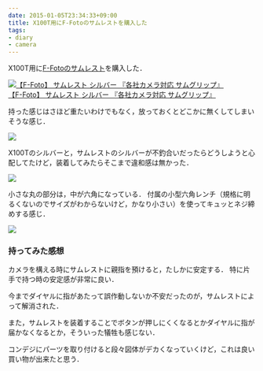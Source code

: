```yaml
---
date: 2015-01-05T23:34:33+09:00
title: X100T用にF-Fotoのサムレストを購入した
tags: 
- diary
- camera
---
```

X100T用に[F-Fotoのサムレスト](http://f-foto.jp/products/thumb/product-thumb.html)を購入した．

[![【F-Foto】 サムレスト シルバー 『各社カメラ対応 サムグリップ』](http://ecx.images-amazon.com/images/I/41cVKsn2ABL.jpg)](http://www.amazon.co.jp/exec/obidos/ASIN/B00EXP51TS/hifumiass-22/ref=nosim/)  
[【F-Foto】 サムレスト シルバー 『各社カメラ対応 サムグリップ』](http://www.amazon.co.jp/exec/obidos/ASIN/B00EXP51TS/hifumiass-22/ref=nosim/)

持った感じはさほど重たいわけでもなく，放っておくとどこかに無くしてしまいそうな感じ．

![](http://30d.jp/img/hfm/public/d9517c3d-59e4-4de1-9cb7-ee1398a9a5c8_medium.jpg)

X100Tのシルバーと，サムレストのシルバーが不釣合いだったらどうしようと心配してたけど，装着してみたらそこまで違和感は無かった．

![](http://30d.jp/img/hfm/public/c403882f-003d-48ed-a3e4-ea638cfed0fe_medium.jpg)

小さな丸の部分は，中が六角になっている．
付属の小型六角レンチ（規格に明るくないのでサイズがわからないけど，かなり小さい）を使ってキュッとネジ締めする感じ．

![](http://30d.jp/img/hfm/public/d9f68919-2920-4676-8739-dc0c05047fa3_medium.jpg)

### 持ってみた感想

カメラを構える時にサムレストに親指を預けると，たしかに安定する．
特に片手で持つ時の安定感が非常に良い．

今までダイヤルに指があたって誤作動しないか不安だったのが，サムレストによって解消された．

また，サムレストを装着することでボタンが押しにくくなるとかダイヤルに指が届かなくなるとか，そういった犠牲も感じない．

コンデジにパーツを取り付けると段々図体がデカくなっていくけど，これは良い買い物が出来たと思う．
